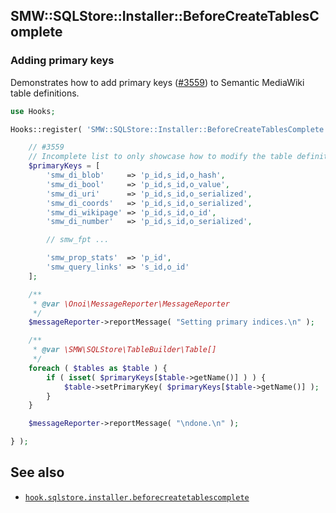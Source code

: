 ## SMW::SQLStore::Installer::BeforeCreateTablesComplete

### Adding primary keys

Demonstrates how to add primary keys ([#3559][issue-3559]) to Semantic MediaWiki table definitions.

```php
use Hooks;

Hooks::register( 'SMW::SQLStore::Installer::BeforeCreateTablesComplete', function( array $tables, $messageReporter ) {

	// #3559
	// Incomplete list to only showcase how to modify the table definition
	$primaryKeys = [
		'smw_di_blob'     => 'p_id,s_id,o_hash',
		'smw_di_bool'     => 'p_id,s_id,o_value',
		'smw_di_uri'      => 'p_id,s_id,o_serialized',
		'smw_di_coords'   => 'p_id,s_id,o_serialized',
		'smw_di_wikipage' => 'p_id,s_id,o_id',
		'smw_di_number'   => 'p_id,s_id,o_serialized',

		// smw_fpt ...

		'smw_prop_stats'  => 'p_id',
		'smw_query_links' => 's_id,o_id'
	];

	/**
	 * @var \Onoi\MessageReporter\MessageReporter
	 */
	$messageReporter->reportMessage( "Setting primary indices.\n" );

	/**
	 * @var \SMW\SQLStore\TableBuilder\Table[]
	 */
	foreach ( $tables as $table ) {
		if ( isset( $primaryKeys[$table->getName()] ) ) {
			$table->setPrimaryKey( $primaryKeys[$table->getName()] );
		}
	}

	$messageReporter->reportMessage( "\ndone.\n" );

} );
```

## See also

- [`hook.sqlstore.installer.beforecreatetablescomplete`](https://github.com/SemanticMediaWiki/SemanticMediaWiki/blob/master/docs/technical/hooks/hook.sqlstore.installer.beforecreatetablescomplete.md)

[issue-3559]:https://github.com/SemanticMediaWiki/SemanticMediaWiki/issues/3559
